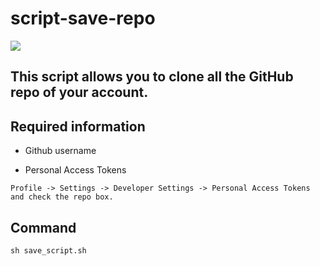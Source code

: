 # script-save-repo

<img src="https://img.shields.io/badge/Shell_Script-121011?style=for-the-badge&logo=gnu-bash&logoColor=white" />

## This script allows you to clone all the GitHub repo of your account.

## Required information

- Github username

- Personal Access Tokens

```
Profile -> Settings -> Developer Settings -> Personal Access Tokens and check the repo box.
```

## Command

```
sh save_script.sh
```
